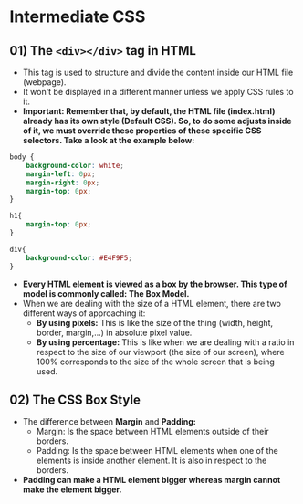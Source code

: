 # Intermediate CSS

## 01) The ```<div></div>``` tag in HTML
* This tag is used to structure and divide the content inside our HTML file (webpage).
* It won't be displayed in a different manner unless we apply CSS rules to it.
* __Important: Remember that, by default, the HTML file (index.html) already has its own style (Default CSS). So, to do some adjusts inside of it, we must override these properties of these specific CSS selectors. Take a look at the example below:__
```css
body {
    background-color: white;
    margin-left: 0px;
    margin-right: 0px;
    margin-top: 0px;
}

h1{
    margin-top: 0px;
}

div{
    background-color: #E4F9F5;
}
```
* __Every HTML element is viewed as a box by the browser. This type of model is commonly called: The Box Model.__
* When we are dealing with the size of a HTML element, there are two different ways of approaching it:
  * __By using pixels:__ This is like the size of the thing (width, height, border, margin,...) in absolute pixel value.
  * __By using percentage:__ This is like when we are dealing with a ratio in respect to the size of our viewport (the size of our screen), where 100% corresponds to the size of the whole screen that is being used.

## 02) The CSS Box Style
* The difference between __Margin__ and __Padding:__
  * Margin: Is the space between HTML elements outside of their borders.
  * Padding: Is the space between HTML elements when one of the elements is inside another element. It is also in respect to the borders.
* __Padding can make a HTML element bigger whereas margin cannot make the element bigger.__
